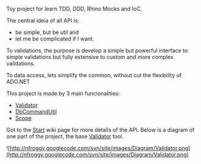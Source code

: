 Toy project for learn TDD, DDD, Rhino Mocks and IoC.

The central ideia of all API is:

  * be simple, but be util and
  * let me be complicated if I want.

To validations, the purpose is develop a simple but powerful interface to simple validations but fully extensive to custom and more complex validations.

To data access, lets simplify the common, without cut the flexibility of ADO.NET

This project is made by 3 main funcionalities:
  * [Validator](Validator.md)
  * [DbCommandUtil](DataAccess.md)
  * [Scope](DataAccess.md)

Got to the [Start](Start.md) wiki page for more details of the API. Below is a diagram of one part of the project, the base [Validator](Validator.md) tool.

![http://nfroggy.googlecode.com/svn/site/images/Diagram/Validator.png](http://nfroggy.googlecode.com/svn/site/images/Diagram/Validator.png)

